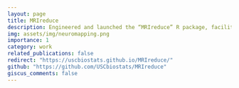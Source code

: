 ```yaml
---
layout: page
title: MRIreduce
description: Engineered and launched the “MRIreduce” R package, facilitating the transformation of NIfTI format T1/FL neuroimages into structured, high-dimensional data frames, with a focus on ROI-based data pipeline processing.
img: assets/img/neuromapping.png
importance: 1
category: work
related_publications: false
redirect: "https://uscbiostats.github.io/MRIreduce/"
github: "https://github.com/USCbiostats/MRIreduce"
giscus_comments: false
---
```


